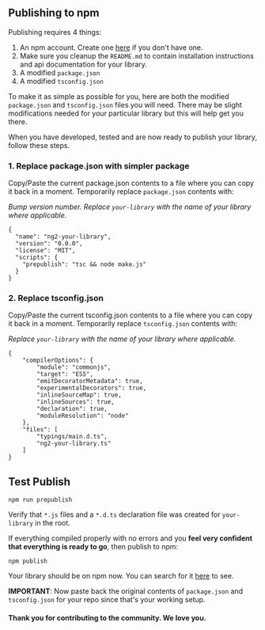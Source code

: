 ## Publishing to npm

Publishing requires 4 things:

1. An npm account. Create one [here](https://www.npmjs.com/signup) if you don't have one.
2. Make sure you cleanup the `README.md` to contain installation instructions and api documentation for your library.
3. A modified `package.json`
4. A modified `tsconfig.json`

To make it as simple as possible for you, here are both the modified `package.json` and `tsconfig.json` files you will need. There may be slight modifications needed for your particular library but this will help get you there.

When you have developed, tested and are now ready to publish your library, follow these steps.

### 1. Replace package.json with simpler package

Copy/Paste the current package.json contents to a file where you can copy it back in a moment.
Temporarily replace `package.json` contents with:

*Bump version number. Replace `your-library` with the name of your library where applicable.*
```
{
  "name": "ng2-your-library",
  "version": "0.0.0",
  "license": "MIT",
  "scripts": {
    "prepublish": "tsc && node make.js"
  }
}
```

### 2. Replace tsconfig.json

Copy/Paste the current tsconfig.json contents to a file where you can copy it back in a moment.
Temporarily replace `tsconfig.json` contents with:

*Replace `your-library` with the name of your library where applicable.*
```
{
    "compilerOptions": {
        "module": "commonjs",
        "target": "ES5",
        "emitDecoratorMetadata": true,
        "experimentalDecorators": true,
        "inlineSourceMap": true,
        "inlineSources": true,
        "declaration": true,
        "moduleResolution": "node"
    },
    "files": [
        "typings/main.d.ts",
        "ng2-your-library.ts"
    ]
}
```

## Test Publish

```
npm run prepublish
```

Verify that `*.js` files and a `*.d.ts` declaration file was created for `your-library` in the root. 

If everything compiled properly with no errors and you **feel very confident that everything is ready to go**, then publish to npm:

```
npm publish
```

Your library should be on npm now. You can search for it [here](https://www.npmjs.com/) to see.

**IMPORTANT**: Now paste back the original contents of `package.json` and `tsconfig.json` for your repo since that's your working setup.

#### Thank you for contributing to the community. We love you.
